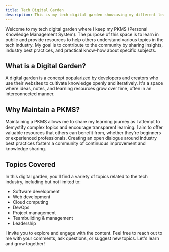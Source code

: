 ```yaml
---
title: Tech Digital Garden
description: This is my tech digital garden showcasing my different learnings on software engineering and the tech industry as a whole.
---
```

Welcome to my tech digital garden where I keep my PKMS (Personal Knowledge Management System). The purpose of this space is to learn in public and provide resources to help others understand various topics in the tech industry. My goal is to contribute to the community by sharing insights, industry best practices, and practical know-how about specific subjects.

## What is a Digital Garden?

A digital garden is a concept popularized by developers and creators who use their websites to cultivate knowledge openly and iteratively. It's a space where ideas, notes, and learning resources grow over time, often in an interconnected manner.

## Why Maintain a PKMS?

Maintaining a PKMS allows me to share my learning journey as I attempt to demystify complex topics and encourage transparent learning. I aim to offer valuable resources that others can benefit from, whether they're beginners or experienced professionals. Creating an open dialogue around industry best practices fosters a community of continuous improvement and knowledge sharing.

## Topics Covered

In this digital garden, you'll find a variety of topics related to the tech industry, including but not limited to:
- Software development
- Web development
- Cloud computing
- DevOps
- Project management
- Teambuilding & management
- Leadership

I invite you to explore and engage with the content. Feel free to reach out to me with your comments, ask questions, or suggest new topics. Let's learn and grow together!